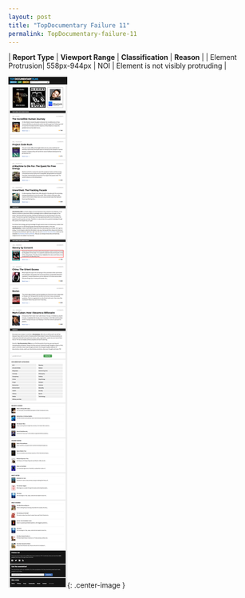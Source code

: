 ```yaml
---
layout: post
title: "TopDocumentary Failure 11"
permalink: TopDocumentary-failure-11
---
```

| **Report Type** | **Viewport Range** | **Classification** | **Reason** |
| Element Protrusion| 558px-944px | NOI | Element is not visibly protruding | 

![Screenshot of the fault](../assets/images/TopDocumentary/fault11/overflow-Width751.png){: .center-image }